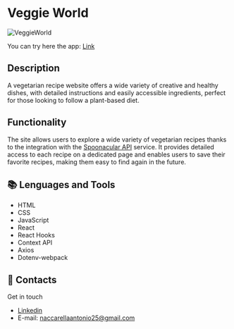# Veggie World

![VeggieWorld](src/image/veggie-world.png "Screen of the app.")

You can try here the app: [Link](https://veggieworld.netlify.app)

## Description

A vegetarian recipe website offers a wide variety of creative and healthy dishes, with detailed instructions and easily accessible ingredients, perfect for those looking to follow a plant-based diet.

## Functionality

The site allows users to explore a wide variety of vegetarian recipes thanks to the integration with the [Spoonacular API](https://spoonacular.com/food-api) service. It provides detailed access to each recipe on a dedicated page and enables users to save their favorite recipes, making them easy to find again in the future.

## :books: Lenguages and Tools

- HTML
- CSS
- JavaScript
- React
- React Hooks
- Context API
- Axios
- Dotenv-webpack

## :e-mail: Contacts

Get in touch

- [Linkedin](https://www.linkedin.com/in/antonio-naccarella-31976725a/)
- E-mail: naccarellaantonio25@gmail.com
